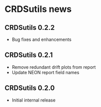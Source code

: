 # CRDSutils news

## CRDSutils 0.2.2
* Bug fixes and enhancements

## CRDSutils 0.2.1
* Remove redundant drift plots from report
* Update NEON report field names

## CRDSutils 0.2.0
* Initial internal release